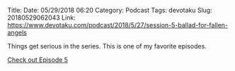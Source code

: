 Title: 
Date: 05/29/2018 06:20
Category: Podcast
Tags: devotaku
Slug: 20180529062043
Link: https://www.devotaku.com/podcast/2018/5/27/session-5-ballad-for-fallen-angels

Things get serious in the series. This is one of my favorite episodes. 

[Check out Episode 5](https://www.devotaku.com/podcast/2018/5/27/session-5-ballad-for-fallen-angels)
